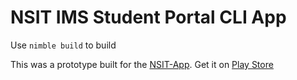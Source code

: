 # NSIT IMS Student Portal CLI App

Use `nimble build` to build

This was a prototype built for the [NSIT-App](https://github.com/sanjay-kd/NSIT-App). Get it on [Play Store](https://play.google.com/store/apps/details?id=com.nsitstudentsportal.nsitapp&hl=en_IN)
